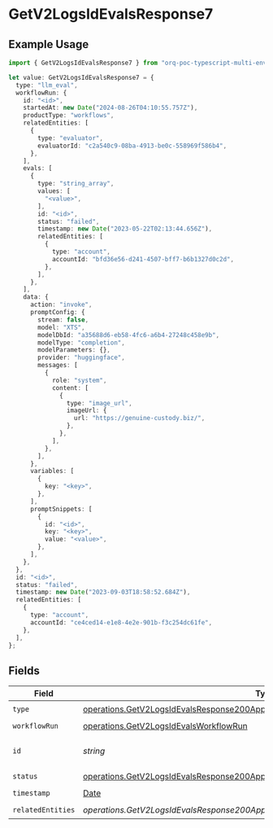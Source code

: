 # GetV2LogsIdEvalsResponse7

## Example Usage

```typescript
import { GetV2LogsIdEvalsResponse7 } from "orq-poc-typescript-multi-env-version/models/operations";

let value: GetV2LogsIdEvalsResponse7 = {
  type: "llm_eval",
  workflowRun: {
    id: "<id>",
    startedAt: new Date("2024-08-26T04:10:55.757Z"),
    productType: "workflows",
    relatedEntities: [
      {
        type: "evaluator",
        evaluatorId: "c2a540c9-08ba-4913-be0c-558969f586b4",
      },
    ],
    evals: [
      {
        type: "string_array",
        values: [
          "<value>",
        ],
        id: "<id>",
        status: "failed",
        timestamp: new Date("2023-05-22T02:13:44.656Z"),
        relatedEntities: [
          {
            type: "account",
            accountId: "bfd36e56-d241-4507-bff7-b6b1327d0c2d",
          },
        ],
      },
    ],
    data: {
      action: "invoke",
      promptConfig: {
        stream: false,
        model: "XTS",
        modelDbId: "a35688d6-eb58-4fc6-a6b4-27248c458e9b",
        modelType: "completion",
        modelParameters: {},
        provider: "huggingface",
        messages: [
          {
            role: "system",
            content: [
              {
                type: "image_url",
                imageUrl: {
                  url: "https://genuine-custody.biz/",
                },
              },
            ],
          },
        ],
      },
      variables: [
        {
          key: "<key>",
        },
      ],
      promptSnippets: [
        {
          id: "<id>",
          key: "<key>",
          value: "<value>",
        },
      ],
    },
  },
  id: "<id>",
  status: "failed",
  timestamp: new Date("2023-09-03T18:58:52.684Z"),
  relatedEntities: [
    {
      type: "account",
      accountId: "ce4ced14-e1e8-4e2e-901b-f3c254dc61fe",
    },
  ],
};
```

## Fields

| Field                                                                                                                                                                  | Type                                                                                                                                                                   | Required                                                                                                                                                               | Description                                                                                                                                                            |
| ---------------------------------------------------------------------------------------------------------------------------------------------------------------------- | ---------------------------------------------------------------------------------------------------------------------------------------------------------------------- | ---------------------------------------------------------------------------------------------------------------------------------------------------------------------- | ---------------------------------------------------------------------------------------------------------------------------------------------------------------------- |
| `type`                                                                                                                                                                 | [operations.GetV2LogsIdEvalsResponse200ApplicationJSONResponseBody37Type](../../models/operations/getv2logsidevalsresponse200applicationjsonresponsebody37type.md)     | :heavy_check_mark:                                                                                                                                                     | N/A                                                                                                                                                                    |
| `workflowRun`                                                                                                                                                          | [operations.GetV2LogsIdEvalsWorkflowRun](../../models/operations/getv2logsidevalsworkflowrun.md)                                                                       | :heavy_check_mark:                                                                                                                                                     | N/A                                                                                                                                                                    |
| `id`                                                                                                                                                                   | *string*                                                                                                                                                               | :heavy_check_mark:                                                                                                                                                     | The id of the resource                                                                                                                                                 |
| `status`                                                                                                                                                               | [operations.GetV2LogsIdEvalsResponse200ApplicationJSONResponseBody37Status](../../models/operations/getv2logsidevalsresponse200applicationjsonresponsebody37status.md) | :heavy_check_mark:                                                                                                                                                     | N/A                                                                                                                                                                    |
| `timestamp`                                                                                                                                                            | [Date](https://developer.mozilla.org/en-US/docs/Web/JavaScript/Reference/Global_Objects/Date)                                                                          | :heavy_check_mark:                                                                                                                                                     | N/A                                                                                                                                                                    |
| `relatedEntities`                                                                                                                                                      | *operations.GetV2LogsIdEvalsResponse200ApplicationJSONResponseBody37RelatedEntities*[]                                                                                 | :heavy_check_mark:                                                                                                                                                     | N/A                                                                                                                                                                    |